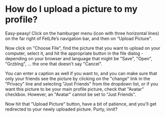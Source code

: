 # How do I upload a picture to my profile?

Easy-peasy! Click on the hamburger menu (icon with three horizontal lines) on the far right of FetLife’s navigation bar, and then on “Upload Picture".

Now click on "Choose File", find the picture that you want to upload on your computer, select it, and hit the appropriate button in the file dialog - depending on your browser and language that might be "Save", "Open", "Grzblng", ... the one that doesn't say "Cancel".

You can enter a caption as well if you want to, and you can make sure that only your friends see the picture by clicking on the "change" link in the "Privacy" line and selecting "Just Friends" from the dropdown list, or if you want this picture to be your main profile picture, check that "Avatar" checkbox. However, an "Avatar" cannot be set to "Just Friends".

Now hit that "Upload Picture" button, have a bit of patience, and you'll get redirected to your newly uploaded picture. Purty, innit?

